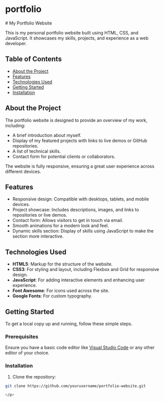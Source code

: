 # portfolio
<p>
  # My Portfolio Website

This is my personal portfolio website built using HTML, CSS, and JavaScript. It showcases my skills, projects, and experience as a web developer.

## Table of Contents

- [About the Project](#about-the-project)
- [Features](#features)
- [Technologies Used](#technologies-used)
- [Getting Started](#getting-started)
- [Installation](#installation)


## About the Project

The portfolio website is designed to provide an overview of my work, including:
- A brief introduction about myself.
- Display of my featured projects with links to live demos or GitHub repositories.
- A list of technical skills.
- Contact form for potential clients or collaborators.

The website is fully responsive, ensuring a great user experience across different devices.

## Features

- Responsive design: Compatible with desktops, tablets, and mobile devices.
- Project showcase: Includes descriptions, images, and links to repositories or live demos.
- Contact form: Allows visitors to get in touch via email.
- Smooth animations for a modern look and feel.
- Dynamic skills section: Display of skills using JavaScript to make the section more interactive.

## Technologies Used

- **HTML5**: Markup for the structure of the website.
- **CSS3**: For styling and layout, including Flexbox and Grid for responsive design.
- **JavaScript**: For adding interactive elements and enhancing user experience.
- **Font Awesome**: For icons used across the site.
- **Google Fonts**: For custom typography.

## Getting Started

To get a local copy up and running, follow these simple steps.

### Prerequisites

Ensure you have a basic code editor like [Visual Studio Code](https://code.visualstudio.com/) or any other editor of your choice.

### Installation

1. Clone the repository:

```bash
git clone https://github.com/yourusername/portfolio-website.git

</p>
